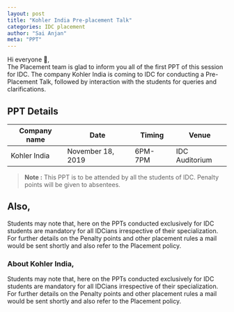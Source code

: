 ```yaml
---
layout: post
title: "Kohler India Pre-placement Talk"
categories: IDC placement
author: "Sai Anjan"
meta: "PPT"
---
```


Hi everyone 👋,<br>
The Placement team is glad to inform you all of the first PPT of this session for IDC. The company Kohler India is coming to IDC for conducting a Pre-Placement Talk, followed by interaction with the students for queries and clarifications.

## PPT Details

Company name          | Date              | Timing           | Venue
--------------------- | ------------------| -----------------| ---------------------
Kohler India          | November 18, 2019 | 6PM- 7PM         | IDC Auditorium

><b>Note :</b> This PPT is to be attended by all the students of IDC. Penalty points will be given to absentees.

## Also,
Students may note that, here on the PPTs conducted exclusively for IDC students are mandatory for all IDCians irrespective of their specialization. For further details on the Penalty points and other placement rules a mail would be sent shortly and also refer to the Placement policy.

### About Kohler India,
Students may note that, here on the PPTs conducted exclusively for IDC students are mandatory for all IDCians irrespective of their specialization. For further details on the Penalty points and other placement rules a mail would be sent shortly and also refer to the Placement policy.
